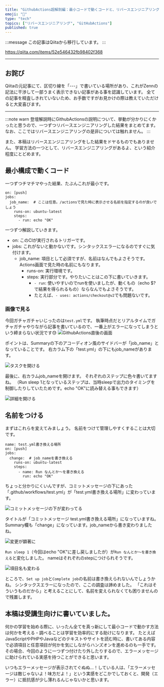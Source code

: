 ```yaml
---
title: "GithubActions超解剖編：最小コードで動くコードと、リバースエンジニアリングで得た知見まとめ"
emoji: "📝"
type: "tech"
topics: ["リバースエンジニアリング", "GitHubActions"]
published: true
---
```


:::message
この記事はQiitaから移行しています。
:::

https://qiita.com/items/52e546432fb98402f368

-----

## お詫び
Qiitaの元記事にて、区切り線を「---」で書いている場所があり、これがZennの記法に干渉して一部うまく表示できない記事がある事を認識しています。
全ての記事を精査しきれていないため、お手数ですがお見かけの際は教えていただけると大変喜びます。

-----

:::note warn
登壇解説時にGithubActionsの説明について、挙動が分かりにくかったと思うので、一つずつリバースエンジニアリングした結果をまとめてます。
なお、ここではリバースエンジニアリングの是非については触れません。
:::

また、本稿はリバースエンジニアリングをした結果をドヤるものでもありません。
学習方法の一つとして、リバースエンジニアリングがあるよ、という紹介程度にとどめます。

## 最小構成で動くコード
一つずつチマチマやった結果、たぶんこれが最小です。

```
on: [push]
jobs:
  job_name:  # ここは任意。/actionsで見た時に表示させる名前を指定するのが良いでしょう
    runs-on: ubuntu-latest
    steps:
      - run: echo "OK"
```

一つずつ解説していきます。

- on: このCIが実行されるトリガーです。
- jobs: これがないと動かないです。シンタックスエラーになるのですぐに気付けます。
  - job_name: 項目として必須ですが、名前はなんでもよさそうです。Actions画面で見た時の名前にもなります。
    - runs-on: 実行環境です。
    - steps: 実行部分です。やりたいことはこの下に書いていきます。
      - `- run`: 使いやすいのでrunを使いましたが、動くもの（echo $?で結果を得られるもの）ならなんでもよさそうです。
      - たとえば、`- uses: actions/checkout@v2`でも問題ないです。

### 画像で見る
今回ガチャガチャいじったのは`test.yml`です。
執筆時点だとリアルタイムでガチャガチャやりながら記事を書いているので、一番上がエラーになってしまうという締まらない状況です😓
![GithubActions直後の画面](https://qiita-image-store.s3.ap-northeast-1.amazonaws.com/0/122800/0bc447d7-826b-bf00-04b7-72f3d1b45136.png)

ポイントは、Summaryの下のアコーディオン風のサイドバーが「job_name」となっていることです。
右カラム下の「test.yml」の下にもjob_nameがあります。

![タスクを開ける](https://qiita-image-store.s3.ap-northeast-1.amazonaws.com/0/122800/f9074a75-a39b-bf0d-d2d3-80ce53c7e516.png)

最後に、右カラムjob_nameを開けます。
それぞれのステップに色々書いてますね。
（Run sleep 1となっているステップは、当時sleepで出力のタイミングを制御したりしていたためです。echo "OK"に読み替える事もできます）

![詳細を開ける](https://qiita-image-store.s3.ap-northeast-1.amazonaws.com/0/122800/36679e30-a977-dfd2-81b9-633b1a29f6f1.png)

## 名前をつける
まずはこれらを変えてみましょう。
名前をつけて管理しやすくすることは大切です。

```
name: test.yml書き換える場所
on: [push]
jobs:
  change:  # job_nameを書き換える
    runs-on: ubuntu-latest
    steps:
      - name: Run なんとか〜を書き換える
        run: echo "OK"
```

ちょっと分かりにくいんですが、コミットメッセージの下にあった「.github/workflows/test.yml」が「test.yml書き換える場所」に変わっています。

![コミットメッセージの下が変わってる](https://qiita-image-store.s3.ap-northeast-1.amazonaws.com/0/122800/82087363-53f7-18e2-098e-09207c4ddc22.png)

タイトルが「コミットメッセージ test.yml書き換える場所」になっていますね。
Summary欄も「change」になっています。job_nameから書き変わりましたね。

![変更が顕著に](https://qiita-image-store.s3.ap-northeast-1.amazonaws.com/0/122800/72470145-14ec-4e2b-3c3b-2266e2d59a1f.png)

`Run sleep 1`（今回はecho "OK"に差し戻しましたが）が`Run なんとか〜を書き換える`と変化しました。
nameはそれぞれのstepにつけられそうです。

![項目名も変わる](https://qiita-image-store.s3.ap-northeast-1.amazonaws.com/0/122800/f1512c43-a9f3-0fab-150a-f54beed1d3ae.png)

ところで、`Set up job`と`Complete job`の名前は書き換えられないんでしょうかね。
シンタックスエラーになったので、ここの調査は諦めました。
「これはそういうものだから」と考えることにして、名前を変えられなくても困りませんので残置します。

## 本稿は受講生向けに書いていました。
何かの学習を始める際に、いったん全てを真っ新にして最小コードで動かす方法は何かを考える・調べることは学習を効率的にする助けになります。
たとえばJavaScriptやPHPやJavaなどのテキストやサイトを読む時に、書いてある内容で必須項目と任意項目が何かを気にしながらハンズオンを進めるのも一手です。
その場合、今回のように一つずつ付けたり外したりするので、エラーメッセージに助けられている実感を持つことができると思います。

いつもエラーメッセージが表示されてぐぬぬ…！している人は、「エラーメッセージは敵じゃないよ！味方だよ！」という実感をどこかでしておくと、開発（エラー）に抵抗感が少し薄れるんじゃないかと思います。

